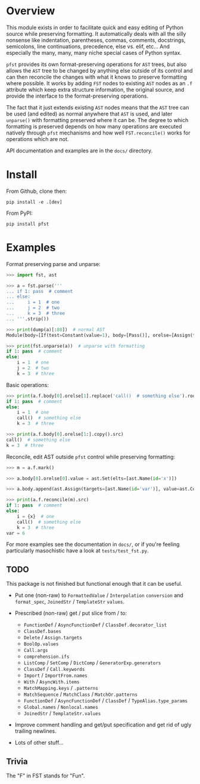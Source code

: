 # Overview

This module exists in order to facilitate quick and easy editing of Python source while preserving formatting. It automatically deals with all the silly nonsense like indentation, parentheses, commas, comments, docstrings, semicolons, line continuations, precedence, else vs. elif, etc... And especially the many, many, many niche special cases of Python syntax.

`pfst` provides its own format-preserving operations for `AST` trees, but also allows the `AST` tree to be changed by anything else outside of its control and can then reconcile the changes with what it knows to preserve formatting where possible. It works by adding `FST` nodes to existing `AST` nodes as an `.f` attribute which keep extra structure information, the original source, and provide the interface to the format-preserving operations.

The fact that it just extends existing `AST` nodes means that the `AST` tree can be used (and edited) as normal anywhere that `AST` is used, and later `unparse()` with formatting preserved where it can be. The degree to which formatting is preserved depends on how many operations are executed natively through `pfst` mechanisms and how well `FST.reconcile()` works for operations which are not.

API documentation and examples are in the `docs/` directory.

# Install

From Github, clone then:

    pip install -e .[dev]

From PyPI:

    pip install pfst

# Examples

Format preserving parse and unparse:

```py
>>> import fst, ast

>>> a = fst.parse('''
... if 1: pass  # comment
... else:
...     i = 1  # one
...     j = 2  # two
...     k = 3  # three
... '''.strip())

>>> print(dump(a)[:80])  # normal AST
Module(body=[If(test=Constant(value=1), body=[Pass()], orelse=[Assign(targets=[N

>>> print(fst.unparse(a))  # unparse with formatting
if 1: pass  # comment
else:
    i = 1  # one
    j = 2  # two
    k = 3  # three
```

Basic operations:

```py
>>> print(a.f.body[0].orelse[1].replace('call()  # something else').root.src)
if 1: pass  # comment
else:
    i = 1  # one
    call()  # something else
    k = 3  # three

>>> print(a.f.body[0].orelse[1:].copy().src)
call()  # something else
k = 3  # three
```

Reconcile, edit AST outside `pfst` control while preserving formatting:

```py
>>> m = a.f.mark()

>>> a.body[0].orelse[0].value = ast.Set(elts=[ast.Name(id='x')])

>>> a.body.append(ast.Assign(targets=[ast.Name(id='var')], value=ast.Constant(value=6)))

>>> print(a.f.reconcile(m).src)
if 1: pass  # comment
else:
    i = {x}  # one
    call()  # something else
    k = 3  # three
var = 6
```

For more examples see the documentation in `docs/`, or if you're feeling particularly masochistic have a look at `tests/test_fst.py`.

## TODO

This package is not finished but functional enough that it can be useful.

* Put one (non-raw) to `FormattedValue` / `Interpolation` `conversion` and `format_spec`, `JoinedStr` / `TemplateStr` `values`.

* Prescribed (non-raw) get / put slice from / to:
  * `FunctionDef` / `AsyncFunctionDef` / `ClassDef.decorator_list`
  * `ClassDef.bases`
  * `Delete` / `Assign.targets`
  * `BoolOp.values`
  * `Call.args`
  * `comprehension.ifs`
  * `ListComp` / `SetComp` / `DictComp` / `GeneratorExp.generators`
  * `ClassDef` / `Call.keywords`
  * `Import` / `ImportFrom.names`
  * `With` / `AsyncWith.items`
  * `MatchMapping.keys` / `.patterns`
  * `MatchSequence` / `MatchClass` / `MatchOr.patterns`
  * `FunctionDef` / `AsyncFunctionDef` / `ClassDef` / `TypeAlias.type_params`
  * `Global.names` / `Nonlocal.names`
  * `JoinedStr` / `TemplateStr.values`

* Improve comment handling and get/put specification and get rid of ugly trailing newlines.

* Lots of other stuff...


## Trivia

The "F" in FST stands for "Fun".
